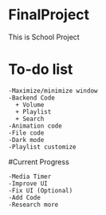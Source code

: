 # FinalProject
This is School Project
# To-do list
```
-Maximize/minimize window
-Backend Code
  + Volume
  + Playlist
  + Search
-Animation code
-File code
-Dark mode
-Playlist customize
```
#Current Progress
```
-Media Timer
-Improve UI
-Fix UI (Optional)
-Add Code
-Research more
```
